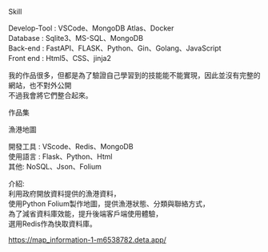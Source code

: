Skill

Develop-Tool : VSCode、MongoDB Atlas、Docker<br />
Database : Sqlite3、MS-SQL、MongoDB<br />
Back-end : FastAPI、FLASK、Python、Gin、Golang、JavaScript<br />
Front end : Html5、CSS、jinja2<br />

我的作品很多，但都是為了驗證自己學習到的技能能不能實現，因此並沒有完整的網站，也不對外公開<br />
不過我會將它們整合起來。

作品集


漁港地圖

開發工具 : VScode、Redis、MongoDB<br />
使用語言 : Flask、Python、Html<br />
其他: NoSQL、Json、Folium<br />

介紹:<br />
利用政府開放資料提供的漁港資料，<br />
使用Python Folium製作地圖，提供漁港狀態、分類與聯絡方式，<br />
為了減省資料庫效能，提升後端客戶端使用體驗，<br />
選用Redis作為快取資料庫。<br />


https://map_information-1-m6538782.deta.app/
